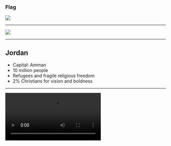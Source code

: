 ### Flag

![](https://upload.wikimedia.org/wikipedia/commons/c/c0/Flag_of_Jordan.svg)

---

![](https://upload.wikimedia.org/wikipedia/commons/b/b2/Jordan_%28orthographic_projection%29.svg)

---

## Jordan

-   Capital: Amman
-   10 million people
-   Refugees and fragile religious freedom
-   2% Christians for vision and boldness

---

![](https://f000.backblazeb2.com/file/ccw-prayer/jordan.mp4)
